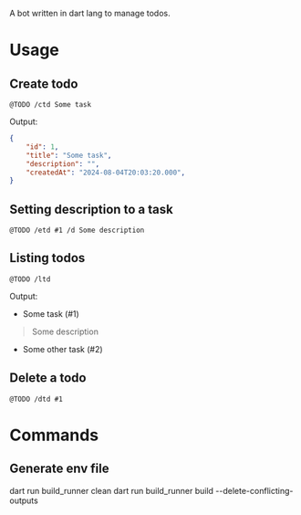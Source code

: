 A bot written in dart lang to manage todos.

# Usage

## Create todo

`@TODO /ctd Some task`

Output:
```json
{
    "id": 1,
    "title": "Some task",
    "description": "",
    "createdAt": "2024-08-04T20:03:20.000",
}
```

## Setting description to a task

`@TODO /etd #1 /d Some description`

## Listing todos

`@TODO /ltd`

Output:

- Some task (#1)
> Some description
- Some other task (#2)

## Delete a todo

`@TODO /dtd #1`

# Commands

## Generate env file

dart run build_runner clean
dart run build_runner build --delete-conflicting-outputs
